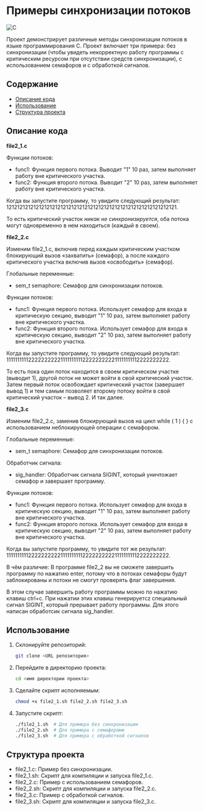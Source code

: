 # Примеры синхронизации потоков
![C](https://img.shields.io/badge/C-blue.svg)

Проект демонстрирует различные методы синхронизации потоков в языке программирования C. Проект включает три примера: без синхронизации (чтобы увидеть некорректную работу программы с критическим ресурсом при отсутствии средств синхронизации), с использованием семафоров и с обработкой сигналов.
## Содержание

- [Описание кода](#описание-кода)
- [Использование](#использование)
- [Структура проекта](#структура-проекта)

## Описание кода

**file2_1.c**
    
Функции потоков:
  - func1: Функция первого потока. Выводит "1" 10 раз, затем выполняет работу вне критического участка.
  - func2: Функция второго потока. Выводит "2" 10 раз, затем выполняет работу вне критического участка.

Когда вы запустите программу, то увидите следующий результат:
121212121212121212121212121212121212121212121212121212121212121.

То есть критический участок *никак не синхронизируется*, оба потока могут одновременно в нем находиться (каждый в своем).

**file2_2.c**

Изменим file2_1.c, включив перед каждым критическим участком блокирующий вызов «захватить» (семафор), а после каждого критического участка включив вызов «освободить» (семафор).

Глобальные переменные:
- sem_t semaphore: Семафор для синхронизации потоков.
  
Функции потоков:
- func1: Функция первого потока. Использует семафор для входа в критическую секцию, выводит "1" 10 раз, затем выполняет работу вне критического участка.
- func2: Функция второго потока. Использует семафор для входа в критическую секцию, выводит "2" 10 раз, затем выполняет работу вне критического участка.

Когда вы запустите программу, то увидите следующий результат:
111111111122222222221111111111222222222211111111112222222222.

То есть пока один поток находится в своем критическом участке (выводит 1), другой поток не может войти в свой критический участок. Затем первый поток освобождает критический участок (завершает вывод 1) и тем самым позволяет второму потоку войти в свой критический участок – вывод 2. И так далее.

**file2_3.c**

Изменим file2_2.c, заменив блокирующий вызов на цикл while ( 1 ) { } с использованием неблокирующей операции с семафором.

Глобальные переменные:
- sem_t semaphore: Семафор для синхронизации потоков.

Обработчик сигнала:
- sig_handler: Обработчик сигнала SIGINT, который уничтожает семафор и завершает программу.

Функции потоков:
- func1: Функция первого потока. Использует семафор для входа в критическую секцию, выводит "1" 10 раз, затем выполняет работу вне критического участка.
- func2: Функция второго потока. Использует семафор для входа в критическую секцию, выводит "2" 10 раз, затем выполняет работу вне критического участка.

Когда вы запустите программу, то увидите тот же результат:
111111111122222222221111111111222222222211111111112222222222.

В чём различие: В программе file2_2 вы не сможете завершить программу по нажатию enter, потому что в потоках семафоры будут заблокированы и потоки не смогут проверять флаг завершения. 

В этом случае завершить работу программы можно по нажатию клавиш ctrl+c. При нажатии этих клавиш генерируетcz специальный сигнал SIGINT, который прерывает работу программы. Для этого написан обработсик сигнала sig_handler. 

## Использование

1. Склонируйте репозиторий:
    ```sh
    git clone <URL репозитория>
    ```
2. Перейдите в директорию проекта:
    ```sh
    cd <имя директории проекта>
    ```
3. Сделайте скрипт исполняемым:
    ```sh
    chmod +x file2_1.sh file2_2.sh file2_3.sh
    ```
4. Запустите скрипт:
    ```sh
    ./file2_1.sh  # Для примера без синхронизации
    ./file2_2.sh  # Для примера с семафорами
    ./file2_3.sh  # Для примера с обработкой сигналов
    ```

## Структура проекта

- file2_1.c: Пример без синхронизации.
- file2_1.sh: Скрипт для компиляции и запуска file2_1.c.
- file2_2.c: Пример с использованием семафоров.
- file2_2.sh: Скрипт для компиляции и запуска file2_2.c.
- file2_3.c: Пример с обработкой сигналов.
- file2_3.sh: Скрипт для компиляции и запуска file2_3.c.


